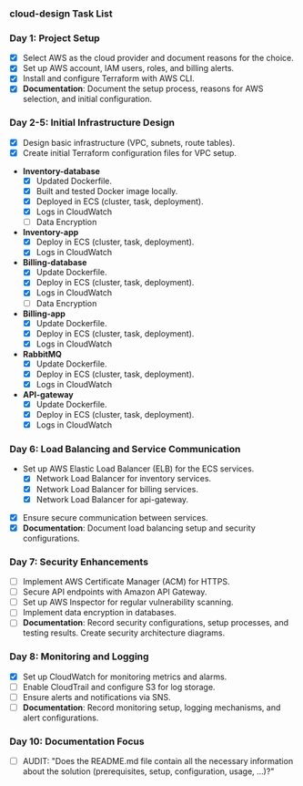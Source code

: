 ### cloud-design Task List

### Day 1: Project Setup
- [x] Select AWS as the cloud provider and document reasons for the choice.
- [x] Set up AWS account, IAM users, roles, and billing alerts.
- [x] Install and configure Terraform with AWS CLI.
- [x] **Documentation**: Document the setup process, reasons for AWS selection, and initial configuration.

### Day 2-5: Initial Infrastructure Design
- [x] Design basic infrastructure (VPC, subnets, route tables).
- [x] Create initial Terraform configuration files for VPC setup.

- **Inventory-database**
  - [x] Updated Dockerfile.
  - [x] Built and tested Docker image locally.
  - [x] Deployed in ECS (cluster, task, deployment).
  - [x] Logs in CloudWatch
  - [ ] Data Encryption

- **Inventory-app**
  - [x] Deploy in ECS (cluster, task, deployment).
  - [x] Logs in CloudWatch

- **Billing-database**
  - [x] Update Dockerfile.
  - [x] Deploy in ECS (cluster, task, deployment).
  - [x] Logs in CloudWatch
  - [ ] Data Encryption

- **Billing-app**
  - [x] Update Dockerfile.
  - [x] Deploy in ECS (cluster, task, deployment).
  - [x] Logs in CloudWatch

- **RabbitMQ**
  - [x] Update Dockerfile.
  - [x] Deploy in ECS (cluster, task, deployment).
  - [x] Logs in CloudWatch

- **API-gateway**
  - [x] Update Dockerfile.
  - [x] Deploy in ECS (cluster, task, deployment).
  - [x] Logs in CloudWatch

### Day 6: Load Balancing and Service Communication
- Set up AWS Elastic Load Balancer (ELB) for the ECS services.
  - [x] Network Load Balancer for inventory services.
  - [x] Network Load Balancer for billing services.
  - [x] Network Load Balancer for api-gateway.

- [x] Ensure secure communication between services.
- [x] **Documentation**: Document load balancing setup and security configurations.

### Day 7: Security Enhancements
- [ ] Implement AWS Certificate Manager (ACM) for HTTPS.
- [ ] Secure API endpoints with Amazon API Gateway.
- [ ] Set up AWS Inspector for regular vulnerability scanning.
- [ ] Implement data encryption in databases.
- [ ] **Documentation**: Record security configurations, setup processes, and testing results. Create security architecture diagrams.

### Day 8: Monitoring and Logging
- [x] Set up CloudWatch for monitoring metrics and alarms.
- [ ] Enable CloudTrail and configure S3 for log storage.
- [ ] Ensure alerts and notifications via SNS.
- [ ] **Documentation**: Record monitoring setup, logging mechanisms, and alert configurations.

### Day 10: Documentation Focus
- [ ] AUDIT: "Does the README.md file contain all the necessary information about the solution (prerequisites, setup, configuration, usage, ...)?"